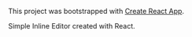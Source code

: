This project was bootstrapped with [Create React App](https://github.com/facebook/create-react-app).

Simple Inline Editor created with React.